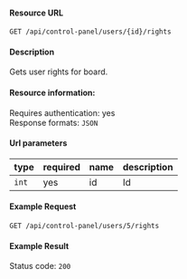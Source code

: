 #### Resource URL
`GET /api/control-panel/users/{id}/rights`

#### Description
  Gets user rights for board.

#### Resource information:
  Requires authentication: yes    
  Response formats: `JSON`

#### Url parameters
| type     | required | name                              | description
|----------|----------|-----------------------------------|-------------
| `int`    | yes      | id                                | Id


#### Example Request
`GET /api/control-panel/users/5/rights`

#### Example Result
Status code: `200`
```JSON

```